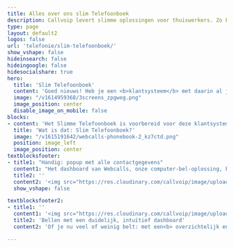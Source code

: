 ```yaml
---
title: Alles over ons slim Telefoonboek
description: Callvoip levert slimme oplossingen voor thuiswerkers. Zo ben je overal bereikbaar zoals jij dat wilt
type: page
layout: default2
logos: false
url: 'telefonie/slim-telefoonboek/'
show_vshape: false  
hideinsearch: false
hideingoogle: false
hidesocialshare: true
hero:
  title: 'Slim Telefoonboek'
  content: 'Goed nieuws! Heb je een <b>klantsysteem</b> met daarin al jouw relaties? <b>Koppel jouw klantsysteem aan Callvoip</b> en bellen wordt nóg eenvoudiger en persoonlijker. <br><b>Hoe jij ook belt</b>, met de computer, smartphone of je toestel, je ziet de naam van je relatie. Oók in je adresboek, de belhistorie, oproeplijst en in de emailnotificatie. <br>Bel je met Webcalls, dan kun je met één klik de klant in jouw klantsysteem openen. <br>Uitbellen? Ook dat doe je voortaan op naam, een nummer is niet meer nodig. Slim en gemakkelijk!<br><br><a href="/contact" class="button">Meer informatie? Neem contact op!</a>'
  image: "/v1614959368/3screens_zpgweg.png"
  image_position: center
  disable_image_on_mobile: false
blocks:
- content: 'Het Slimme Telefoonboek is voorbereid voor deze klantsystemen:<br><b>Google Contacts, Microsoft, Contacts+, Zendesk, Exact Online, Teamleader, Salesforce of Hubspot</b>.<br> Log in, klik op het logo van jouw systeem, volg de simpele wizard en je bent klaar!<br>Laat techniek voor je werken, zodat je je optimaal kunt focussen op de inhoud! <br><br><a href="https://www.callvoip.nl/docs/Callvoip_handleiding_Slim_Telefoonboek_290822MT.pdf" class="button">Hoe werkt het?</a>'
  title: 'Wat is dat: Slim Telefoonboek?'  
  image: "/v1615191642/webcalls-phonebook-2_kz7ctd.png"
  position: image_left
  image_position: center
textblocksfooter:
- title1: "Handig: popup met alle contactgegevens"
  content1: "Het dashboard van Webcalls, onze computer-bel-oplossing, biedt nu nog meer informatie. <br>Nieuw is het <b>filter</b> om zelf te kiezen welke contacten er in jouw telefoonboek staan. Bijvoorbeeld je <b>collega's</b> en de relaties uit jouw gekoppelde <b>klantsysteem</b>. <br>De <b>beschikbaarheid</b> van jouw collega's (beschikbaar, rinkelt, in gesprek) wordt getoond in woord en kleur (groen, oranje, rood). Klik op een contact voor een <b>handige popup met alle contact-details</b>; klik en bel het juiste nummer of stuur een email. <br>Ook bij relaties uit jouw klantsysteem krijg je zo'n popup met contact-details. <br>Hoe makkelijker jouw systemen werken, hoe meer tijd je over hebt voor de dingen die écht belangrijk zijn."
  title2: ''
  content2: '<img src="https://res.cloudinary.com/callvoip/image/upload/v1659691896/side-tabs_sg1c9q.png" width="490px">'
  show_vshape: false

textblocksfooter2:
- title1: ''
  content1: '<img src="https://res.cloudinary.com/callvoip/image/upload/v1659691896/Screen_bmgoow.png" width="600px">'
  title2: 'Bellen met een duidelijk, intuïtief dashboard'
  content2: 'Of je nu veel of weinig belt: met een<b> overzichtelijk en intuïtief systeem</b> is het fijner, plezieriger, sneller werken! <br>Links het menu; de rode knop is jouw telefoon. In het dashboard zie je duidelijk jouw voicemails en faxen. <br>In de lijst met recente gesprekken zie je de namen uit jouw klantsysteem. Klik op een regel voor de details van het gesprek, de eventuele opname, én om het nummer te bellen of te kopieren. <br>En rechts staat jouw persoonlijke telefoonboek met een handig filter zodat jouw telefoonboek naar jouw wensen is samengesteld.  <br><br><a href="/contact" class="button">Meer informatie? Neem contact op!</a>'

---
```

